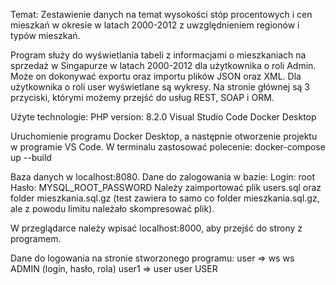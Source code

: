 Temat: Zestawienie danych na temat wysokości stóp procentowych i cen mieszkań w okresie
w latach 2000-2012 z uwzględnieniem regionów i typów mieszkań.

Program służy do wyświetlania tabeli z informacjami o mieszkaniach na sprzedaż w Singapurze w latach 2000-2012 dla użytkownika o roli Admin. 
Może on dokonywać exportu oraz importu plików JSON oraz XML.
Dla użytkownika o roli user wyświetlane są wykresy.
Na stronie głównej są 3 przyciski, którymi możemy przejść do usług REST, SOAP i ORM.

Użyte technologie:
PHP version: 8.2.0
Visual Studio Code
Docker Desktop

Uruchomienie programu Docker Desktop, a następnie otworzenie projektu w programie VS Code.
W terminalu zastosować polecenie: docker-compose up --build

Baza danych w localhost:8080.
Dane do zalogowania w bazie:
Login: root
Hasło: MYSQL_ROOT_PASSWORD
Należy zaimportować plik users.sql oraz folder mieszkania.sql.gz (test zawiera to samo co folder mieszkania.sql.gz, ale z powodu limitu należało skompresować plik).

W przeglądarce należy wpisać localhost:8000, aby przejść do strony z programem.

Dane do logowania na stronie stworzonego programu:
user => ws ws ADMIN (login, hasło, rola)
user1 => user user USER
